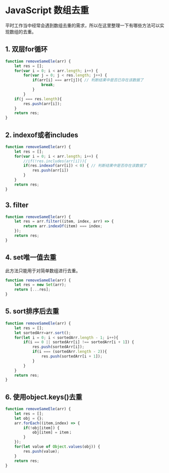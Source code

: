 # JavaScript 数组去重

平时工作当中经常会遇到数组去重的需求，所以在这里整理一下有哪些方法可以实现数组的去重。

## 1. 双层for循环

```javascript
function removeSameEle(arr) {
	let res = [];
	for(var i = 0; i < arr.length; i++) {
		for(var j = 0; j < res.length; j++) {
			if(arr[i] === arr[j]){ // 判断结果中是否已存在该数据了
				break;
			}
		}
	if(j === res.length){
		res.push(arr[i]);
	}
	return res;
}
```

## 2. indexof或者includes

```javascript
function removeSameEle(arr) {
	let res = [];
	for(var i = 0; i < arr.length; i++) {
		//if(!res.includes(arr[i])){
		if(res.indexof(arr[i]) < 0) { // 判断结果中是否存在该数据了
			res.push(arr[i])
		}
	}
	return res;
}
```

## 3. filter

```javascript
function removeSameEle(arr) {
    let res = arr.filter((item, index, arr) => {
        return arr.indexOf(item) === index;
    });
    return res;
}
```

## 4. set唯一值去重

此方法只能用于对简单数组进行去重。

```javascript
function removeSameEle(arr) {
    let res = new Set(arr);
    return [...res];
}
```

## 5. sort排序后去重

```javascript
function removeSameEle(arr) {
    let res = [];
    let sortedArr=arr.sort();
    for(let i = 0; i < sortedArr.length - 1; i++){
        if(i == 0 || sortedArr[i] !== sortedArr[i + 1]) {
            res.push(sortedArr[i]);
            if(i === (sortedArr.length - 2)){
                res.push(sortedArr[i + 1]);
            }
        }
    }
    return res;
}
```

## 6. 使用object.keys()去重

```javascript
function removeSameEle(arr) {
    let res = [];
    let obj = {};
    arr.forEach((item,index) => {
        if(!obj[item]) {
            obj[item] = item；
        }
    });
    for(let value of Object.values(obj)) {
        res.push(value);
    }
    return res;
}
```